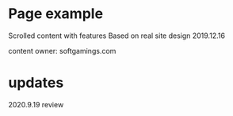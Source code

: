 # Page example

Scrolled content with features
Based on real site design
2019.12.16

content owner: softgamings.com

# updates

2020.9.19 review
